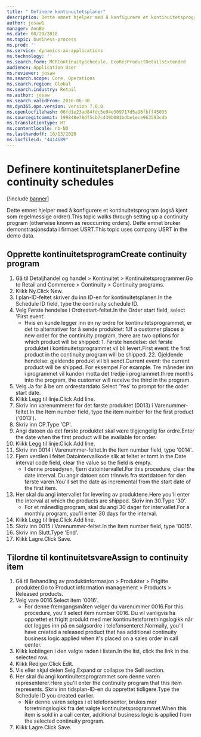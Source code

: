 ```yaml
---
title: " Definere kontinuitetsplaner"
description: Dette emnet hjelper med å konfigurere et kontinuitetsprogram (også kjent som regelmessige ordrer).
author: josaw1
manager: AnnBe
ms.date: 08/29/2018
ms.topic: business-process
ms.prod: ''
ms.service: dynamics-ax-applications
ms.technology: ''
ms.search.form: MCRContinuitySchedule, EcoResProductDetailsExtended
audience: Application User
ms.reviewer: josaw
ms.search.scope: Core, Operations
ms.search.region: Global
ms.search.industry: Retail
ms.author: josaw
ms.search.validFrom: 2016-06-30
ms.dyn365.ops.version: Version 7.0.0
ms.openlocfilehash: 06fd1e23ad84fdc5e94e309717d5a96fbff45035
ms.sourcegitcommit: 199848e78df5cb7c439b001bdbe1ece963593cdb
ms.translationtype: HT
ms.contentlocale: nb-NO
ms.lasthandoff: 10/13/2020
ms.locfileid: "4414689"
---
```

# <a name="define-continuity-schedules"></a><span data-ttu-id="a53a2-103"> Definere kontinuitetsplaner</span><span class="sxs-lookup"><span data-stu-id="a53a2-103">Define continuity schedules</span></span>

[!include [banner](../includes/banner.md)]

<span data-ttu-id="a53a2-104">Dette emnet hjelper med å konfigurere et kontinuitetsprogram (også kjent som regelmessige ordrer).</span><span class="sxs-lookup"><span data-stu-id="a53a2-104">This topic walks through setting up a continuity program (otherwise known as reoccurring orders).</span></span> <span data-ttu-id="a53a2-105">Dette emnet bruker demonstrasjonsdata i firmaet USRT.</span><span class="sxs-lookup"><span data-stu-id="a53a2-105">This topic uses company USRT in the demo data.</span></span>


## <a name="create-continuity-program"></a><span data-ttu-id="a53a2-106">Opprette kontinuitetsprogram</span><span class="sxs-lookup"><span data-stu-id="a53a2-106">Create continuity program</span></span>
1. <span data-ttu-id="a53a2-107">Gå til Detaljhandel og handel > Kontinuitet > Kontinuitetsprogrammer.</span><span class="sxs-lookup"><span data-stu-id="a53a2-107">Go to Retail and Commerce > Continuity > Continuity programs.</span></span>
2. <span data-ttu-id="a53a2-108">Klikk Ny.</span><span class="sxs-lookup"><span data-stu-id="a53a2-108">Click New.</span></span>
3. <span data-ttu-id="a53a2-109">I plan-ID-feltet skriver du inn ID-en for kontinuitetsplanen.</span><span class="sxs-lookup"><span data-stu-id="a53a2-109">In the Schedule ID field, type the continuity schedule ID.</span></span>
4. <span data-ttu-id="a53a2-110">Velg Første hendelse i Ordrestart-feltet.</span><span class="sxs-lookup"><span data-stu-id="a53a2-110">In the Order start field, select 'First event'.</span></span>
    * <span data-ttu-id="a53a2-111">Hvis en kunde legger inn en ny ordre for kontinuitetsprogrammet, er det to alternativer for å sende produktet:  1.</span><span class="sxs-lookup"><span data-stu-id="a53a2-111">If a customer places a new order for the continuity program, there are two options for which product will be shipped:  1.</span></span> <span data-ttu-id="a53a2-112">Første hendelse: det første produktet i kontinuitetsprogrammet vil bli levert.</span><span class="sxs-lookup"><span data-stu-id="a53a2-112">First event: the first product in the continuity program will be shipped.</span></span>  <span data-ttu-id="a53a2-113">2</span><span class="sxs-lookup"><span data-stu-id="a53a2-113">2.</span></span> <span data-ttu-id="a53a2-114">Gjeldende hendelse: gjeldende produkt vil bli sendt.</span><span class="sxs-lookup"><span data-stu-id="a53a2-114">Current event: the current product will be shipped.</span></span> <span data-ttu-id="a53a2-115">For eksempel.</span><span class="sxs-lookup"><span data-stu-id="a53a2-115">For example.</span></span> <span data-ttu-id="a53a2-116">Tre måneder inn i programmet vil kunden motta det tredje i programmet.</span><span class="sxs-lookup"><span data-stu-id="a53a2-116">three months into the program, the customer will receive the third in the program.</span></span>  
5. <span data-ttu-id="a53a2-117">Velg Ja for å be om ordrestartdato.</span><span class="sxs-lookup"><span data-stu-id="a53a2-117">Select 'Yes' to prompt for the order start date.</span></span>
6. <span data-ttu-id="a53a2-118">Klikk Legg til linje.</span><span class="sxs-lookup"><span data-stu-id="a53a2-118">Click Add line.</span></span>
7. <span data-ttu-id="a53a2-119">Skriv inn varenummeret for det første produktet (0013) i Varenummer-feltet.</span><span class="sxs-lookup"><span data-stu-id="a53a2-119">In the Item number field, type the item number for the first product ('0013').</span></span>
8. <span data-ttu-id="a53a2-120">Skriv inn CP.</span><span class="sxs-lookup"><span data-stu-id="a53a2-120">Type 'CP'.</span></span>
9. <span data-ttu-id="a53a2-121">Angi datoen da det første produktet skal være tilgjengelig for ordre.</span><span class="sxs-lookup"><span data-stu-id="a53a2-121">Enter the date when the first product will be available for order.</span></span>
10. <span data-ttu-id="a53a2-122">Klikk Legg til linje.</span><span class="sxs-lookup"><span data-stu-id="a53a2-122">Click Add line.</span></span>
11. <span data-ttu-id="a53a2-123">Skriv inn 0014 i Varenummer-feltet.</span><span class="sxs-lookup"><span data-stu-id="a53a2-123">In the Item number field, type '0014'.</span></span>
12. <span data-ttu-id="a53a2-124">Fjern verdien i feltet Datointervallkode slik at feltet er tomt.</span><span class="sxs-lookup"><span data-stu-id="a53a2-124">In the Date interval code field, clear the value so the field is empty.</span></span>
    * <span data-ttu-id="a53a2-125">I denne prosedyren, fjern datointervallet.</span><span class="sxs-lookup"><span data-stu-id="a53a2-125">For this procedure, clear the date interval.</span></span> <span data-ttu-id="a53a2-126">Du angir datoen som trinnvis fra startdatoen for den første varen.</span><span class="sxs-lookup"><span data-stu-id="a53a2-126">You'll set the date as incremental from the start date of the first item.</span></span>  
13. <span data-ttu-id="a53a2-127">Her skal du angi intervallet for levering av produktene.</span><span class="sxs-lookup"><span data-stu-id="a53a2-127">Here you'll enter the interval at which the products are shipped.</span></span> <span data-ttu-id="a53a2-128">Skriv inn 30.</span><span class="sxs-lookup"><span data-stu-id="a53a2-128">Type '30'.</span></span>
    * <span data-ttu-id="a53a2-129">For et månedlig program, skal du angi 30 dager for intervallet.</span><span class="sxs-lookup"><span data-stu-id="a53a2-129">For a monthly program, you'll enter 30 days for the interval.</span></span>  
14. <span data-ttu-id="a53a2-130">Klikk Legg til linje.</span><span class="sxs-lookup"><span data-stu-id="a53a2-130">Click Add line.</span></span>
15. <span data-ttu-id="a53a2-131">Skriv inn 0015 i Varenummer-feltet.</span><span class="sxs-lookup"><span data-stu-id="a53a2-131">In the Item number field, type '0015'.</span></span>
16. <span data-ttu-id="a53a2-132">Skriv inn Slutt.</span><span class="sxs-lookup"><span data-stu-id="a53a2-132">Type 'End'.</span></span>
17. <span data-ttu-id="a53a2-133">Klikk Lagre.</span><span class="sxs-lookup"><span data-stu-id="a53a2-133">Click Save.</span></span>

## <a name="assign-to-continuity-item"></a><span data-ttu-id="a53a2-134">Tilordne til kontinuitetsvare</span><span class="sxs-lookup"><span data-stu-id="a53a2-134">Assign to continuity item</span></span>
1. <span data-ttu-id="a53a2-135">Gå til Behandling av produktinformasjon > Produkter > Frigitte produkter.</span><span class="sxs-lookup"><span data-stu-id="a53a2-135">Go to Product information management > Products > Released products.</span></span>
2. <span data-ttu-id="a53a2-136">Velg vare 0016.</span><span class="sxs-lookup"><span data-stu-id="a53a2-136">Select item '0016'.</span></span>
    * <span data-ttu-id="a53a2-137">For denne fremgangsmåten velger du varenummer 0016.</span><span class="sxs-lookup"><span data-stu-id="a53a2-137">For this procedure, you'll select item number 0016.</span></span> <span data-ttu-id="a53a2-138">Du vil vanligvis ha opprettet et frigitt produkt med mer kontinuitetsforretningslogikk når det legges inn på en salgsordre i telefonsenteret.</span><span class="sxs-lookup"><span data-stu-id="a53a2-138">Normally, you'll have created a released product that has additional continuity business logic applied when it's placed on a sales order in call center.</span></span>  
3. <span data-ttu-id="a53a2-139">Klikk koblingen i den valgte raden i listen.</span><span class="sxs-lookup"><span data-stu-id="a53a2-139">In the list, click the link in the selected row.</span></span>
4. <span data-ttu-id="a53a2-140">Klikk Rediger.</span><span class="sxs-lookup"><span data-stu-id="a53a2-140">Click Edit.</span></span>
5. <span data-ttu-id="a53a2-141">Vis eller skjul delen Selg.</span><span class="sxs-lookup"><span data-stu-id="a53a2-141">Expand or collapse the Sell section.</span></span>
6. <span data-ttu-id="a53a2-142">Her skal du angi kontinuitetsprogrammet som denne varen representerer.</span><span class="sxs-lookup"><span data-stu-id="a53a2-142">Here you'll enter the continuity program that this item represents.</span></span> <span data-ttu-id="a53a2-143">Skriv inn tidsplan-ID-en du opprettet tidligere.</span><span class="sxs-lookup"><span data-stu-id="a53a2-143">Type the Schedule ID you created earlier.</span></span>
    * <span data-ttu-id="a53a2-144">Når denne varen selges i et telefonsenter, brukes mer forretningslogikk fra det valgte kontinuitetsprogrammet.</span><span class="sxs-lookup"><span data-stu-id="a53a2-144">When this item is sold in a call center, additional business logic is applied from the selected continuity program.</span></span>  
7. <span data-ttu-id="a53a2-145">Klikk Lagre.</span><span class="sxs-lookup"><span data-stu-id="a53a2-145">Click Save.</span></span>

